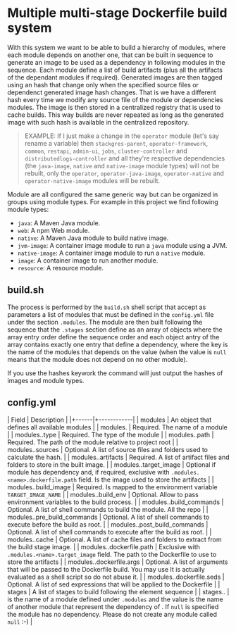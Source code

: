 # Multiple multi-stage Dockerfile build system

With this system we want to be able to build a hierarchy of modules, where each module depends on
 another one, that can be built in sequence to generate an image to be used as a dependency in
 following modules in the sequence. Each module define a list of build artifacts (plus all the
 artifacts of the dependant modules if required). Generated images are then tagged using an hash
 that change only when the specified source files or dependenct generated image hash changes. That
 is we have a different hash every time we modify any source file of the module or dependencies
 modules. The image is then stored in a centralized registry that is used to cache builds. This way
 builds are never repeated as long as the generated image with such hash is available in the
 centralized repository.

> EXAMPLE: If I just make a change in the `operator` module (let's say rename a variable) then
>  `stackgres-parent`, `operator-framework`, `common`, `restapi`, `admin-ui`, `jobs`,
>  `cluster-controller` and `distributedlogs-controller` and all they're respective dependencies
>  (the `java-image`, `native` and `native-image` module types) will not be rebuilt, only the
>  `operator`, `operator-java-image`, `operator-native` and `operator-native-image` modules will be
>  rebuilt.

Module are all configured the same generic way but can be organized in groups using module types.
 For example in this project we find following module types:

* `java`: A Maven Java module.
* `web`: A npm Web module.
* `native`: A Maven Java module to build native image.
* `jvm-image`: A container image module to run a `java` module using a JVM.
* `native-image`: A container image module to run a `native` module.
* `image`: A container image to run another module.
* `resource`: A resource module.

## build.sh

The process is performed by the `build.sh` shell script that accept as parameters a list of modules
 that must be defined in the `config.yml` file under the section `.modules`. The module are then
 built following the sequence that the `.stages` section define as an array of objects where the
 array entry order define the sequence order and each object antry of the array contains exactly
 one entry that define a dependency, where the key is the name of the modules that depends on the
 value (when the value is `null` means that the module does not depend on no other module).

If you use the hashes keywork the command will just output the hashes of images and module types.

## config.yml

| Field | Description |
|+------|+------------|
| modules | An object that defines all available modules |
| modules.<name> | Required. The name of a module |
| modules.<name>.type | Required. The type of the module |
| modules.<name>.path | Required. The path of the module relative to project root |
| modules.<name>.sources | Optional. A list of source files and folders used to calculate the hash. |
| modules.<name>.artifacts | Required. A list of artifact files and folders to store in the built image. |
| modules.<name>.target_image | Optional if module has dependency and, if required, exclusive with `.modules.<name>.dockerfile.path` field. Is the image used to store the artifacts |
| modules.<name>.build_image | Required. Is mapped to the environment variable `TARGET_IMAGE_NAME` |
| modules.<name>.build_env | Optional. Allow to pass environment variables to the build process. |
| modules.<name>.build_commands | Optional. A list of shell commands to build the module. All the repo |
| modules.<name>.pre_build_commands | Optional. A list of shell commands to execute before the build as root. |
| modules.<name>.post_build_commands | Optional. A list of shell commands to execute after the build as root. |
| modules.<name>.cache | Optional. A list of cache files and folders to extract from the build stage image. |
| modules.<name>.dockerfile.path | Exclusive with `.modules.<name>.target_image` field. The path to the Dockerfile to use to store the artifacts |
| modules.<name>.dockerfile.args | Optional. A list of arguments that will be passed to the Dockerfile build. You may use It is actually evaluated as a shell script so do not abuse it. |
| modules.<name>.dockerfile.seds | Optional. A list of sed expressions that will be applied to the Dockerfile |
| stages | A list of stages to build following the element sequence |
| stages.<index>.<module name> | <module name> is the name of a module defined under `.modules` and the value is the name of another module that represent the dependency of <module name>. If `null` is specified the module has no dependency. Please do not create any module called `null` :-) |

